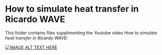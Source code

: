 # How to simulate heat transfer in Ricardo WAVE

This folder contains files supplimenting the Youtube video *How to simulate heat transfer in Ricardo WAVE*:

[![IMAGE ALT TEXT HERE](https://img.youtube.com/vi/-I7-lJtFIz8/0.jpg)](https://www.youtube.com/watch?v=-I7-lJtFIz8)